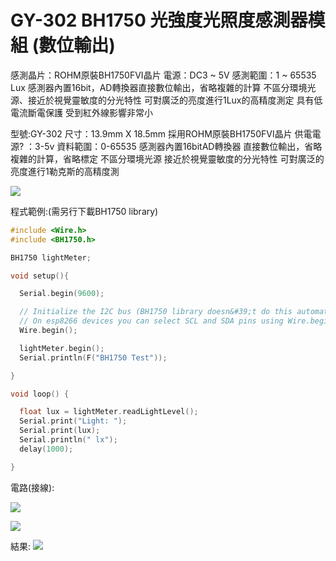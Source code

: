 ﻿# GY-302 BH1750 光強度光照度感測器模組 (數位輸出)

感測晶片：ROHM原裝BH1750FVI晶片
電源：DC3 ~ 5V
感測範圍：1 ~ 65535 Lux
感測器內置16bit，AD轉換器直接數位輸出，省略複雜的計算
不區分環境光源、接近於視覺靈敏度的分光特性
可對廣泛的亮度進行1Lux的高精度測定
具有低電流斷電保護
受到紅外線影響非常小

型號:GY-302
尺寸：13.9mm X 18.5mm
採用ROHM原裝BH1750FVI晶片
供電電源? ：3-5v
資料範圍：0-65535
感測器內置16bitAD轉換器
直接數位輸出，省略複雜的計算，省略標定
不區分環境光源
接近於視覺靈敏度的分光特性
可對廣泛的亮度進行1勒克斯的高精度測


![](~@sensors/BH1750/BH1750.jpg)

程式範例:(需另行下載BH1750 library)
```cpp
#include <Wire.h>
#include <BH1750.h>

BH1750 lightMeter;

void setup(){

  Serial.begin(9600);

  // Initialize the I2C bus (BH1750 library doesn&#39;t do this automatically)
  // On esp8266 devices you can select SCL and SDA pins using Wire.begin(D4, D3);
  Wire.begin();

  lightMeter.begin();
  Serial.println(F("BH1750 Test"));

}

void loop() {

  float lux = lightMeter.readLightLevel();
  Serial.print("Light: ");
  Serial.print(lux);
  Serial.println(" lx");
  delay(1000);

}
```
電路(接線):

![](~@sensors/BH1750/BH1750P.png)

![](~@sensors/BH1750/BH1750(1).jpg)

結果:
![](~@sensors/BH1750/BH1750(3).png)



